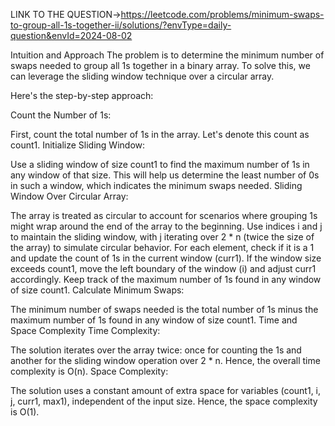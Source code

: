 LINK TO THE QUESTION->https://leetcode.com/problems/minimum-swaps-to-group-all-1s-together-ii/solutions/?envType=daily-question&envId=2024-08-02

Intuition and Approach
The problem is to determine the minimum number of swaps needed to group all 1s together in a binary array. To solve this, we can leverage the sliding window technique over a circular array.

Here's the step-by-step approach:

Count the Number of 1s:

First, count the total number of 1s in the array. Let's denote this count as count1.
Initialize Sliding Window:

Use a sliding window of size count1 to find the maximum number of 1s in any window of that size. This will help us determine the least number of 0s in such a window, which indicates the minimum swaps needed.
Sliding Window Over Circular Array:

The array is treated as circular to account for scenarios where grouping 1s might wrap around the end of the array to the beginning.
Use indices i and j to maintain the sliding window, with j iterating over 2 * n (twice the size of the array) to simulate circular behavior.
For each element, check if it is a 1 and update the count of 1s in the current window (curr1).
If the window size exceeds count1, move the left boundary of the window (i) and adjust curr1 accordingly.
Keep track of the maximum number of 1s found in any window of size count1.
Calculate Minimum Swaps:

The minimum number of swaps needed is the total number of 1s minus the maximum number of 1s found in any window of size count1.
Time and Space Complexity
Time Complexity:

The solution iterates over the array twice: once for counting the 1s and another for the sliding window operation over 2 * n.
Hence, the overall time complexity is O(n).
Space Complexity:

The solution uses a constant amount of extra space for variables (count1, i, j, curr1, max1), independent of the input size.
Hence, the space complexity is O(1).